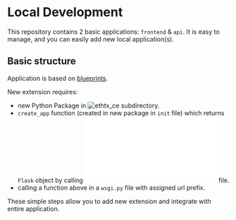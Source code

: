 # Local Development
This repository contains 2 basic applications: `frontend` & `api`.
It is easy to manage, and you can easily add new local application(s).

## Basic structure
Application is based on [blueprints](https://flask.palletsprojects.com/en/2.0.x/blueprints/).

New extension requires:
 - new Python Package in ![ethtx_ce](ethtx_ce) subdirectory.
- `create_app` function (created in new package in `init` file) which returns `Flask` object by calling ![app factory](ethtx_ce/factory.py) file.
- calling a function above in a `wsgi.py` file with assigned url prefix.

These simple steps allow you to add new extension and integrate with entire application.
